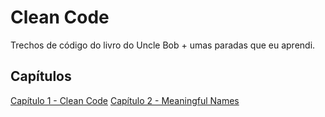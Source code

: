 # Clean Code
Trechos de código do livro do Uncle Bob + umas paradas que
eu aprendi.

##  Capítulos
[Capítulo 1 - Clean Code](./src/chap1/README.md)
[Capítulo 2 - Meaningful Names](./src/chap2/README.md)
<!-- [Capítulo 2 - Meaningful Names](./src/chap1/README.md) -->

